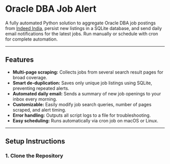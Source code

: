 # Oracle DBA Job Alert

A fully automated Python solution to aggregate Oracle DBA job postings from [Indeed India](https://in.indeed.com), persist new listings in a SQLite database, and send daily email notifications for the latest jobs. Run manually or schedule with cron for complete automation.

---

## Features

- **Multi-page scraping:** Collects jobs from several search result pages for broad coverage.
- **Smart de-duplication:** Saves only unique job listings using SQLite, preventing repeated alerts.
- **Automated daily email:** Sends a summary of new job openings to your inbox every morning.
- **Customizable:** Easily modify job search queries, number of pages scraped, and alert timing.
- **Error handling:** Outputs all script logs to a file for troubleshooting.
- **Easy scheduling:** Runs automatically via cron job on macOS or Linux.

---

## Setup Instructions

### 1. Clone the Repository
